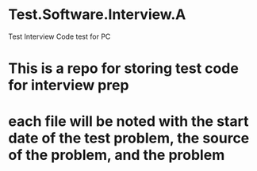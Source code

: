 # Test.Software.Interview.A
Test Interview Code test for PC

# This is a repo for storing test code for interview prep
# each file will be noted with the start date of the test problem, the source of the problem, and the problem
